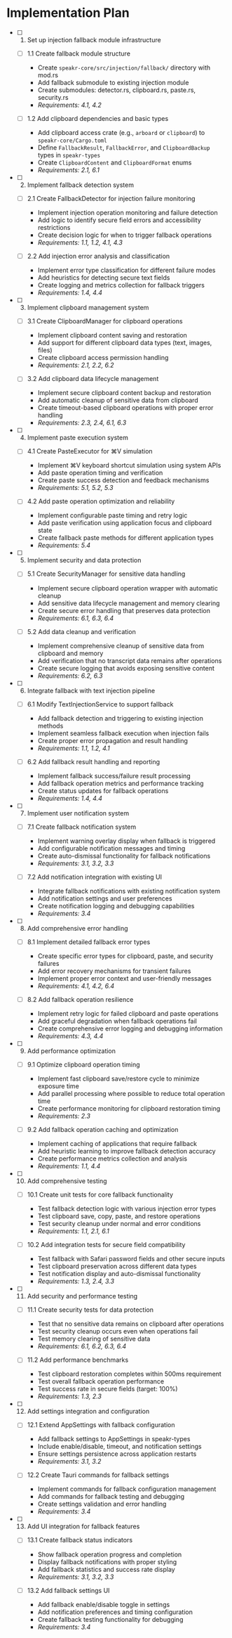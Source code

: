 # Implementation Plan

- [ ] 1. Set up injection fallback module infrastructure

  - [ ] 1.1 Create fallback module structure

    - Create `speakr-core/src/injection/fallback/` directory with mod.rs
    - Add fallback submodule to existing injection module
    - Create submodules: detector.rs, clipboard.rs, paste.rs, security.rs
    - _Requirements: 4.1, 4.2_

  - [ ] 1.2 Add clipboard dependencies and basic types
    - Add clipboard access crate (e.g., `arboard` or `clipboard`) to `speakr-core/Cargo.toml`
    - Define `FallbackResult`, `FallbackError`, and `ClipboardBackup` types in `speakr-types`
    - Create `ClipboardContent` and `ClipboardFormat` enums
    - _Requirements: 2.1, 6.1_

- [ ] 2. Implement fallback detection system

  - [ ] 2.1 Create FallbackDetector for injection failure monitoring

    - Implement injection operation monitoring and failure detection
    - Add logic to identify secure field errors and accessibility restrictions
    - Create decision logic for when to trigger fallback operations
    - _Requirements: 1.1, 1.2, 4.1, 4.3_

  - [ ] 2.2 Add injection error analysis and classification
    - Implement error type classification for different failure modes
    - Add heuristics for detecting secure text fields
    - Create logging and metrics collection for fallback triggers
    - _Requirements: 1.4, 4.4_

- [ ] 3. Implement clipboard management system

  - [ ] 3.1 Create ClipboardManager for clipboard operations

    - Implement clipboard content saving and restoration
    - Add support for different clipboard data types (text, images, files)
    - Create clipboard access permission handling
    - _Requirements: 2.1, 2.2, 6.2_

  - [ ] 3.2 Add clipboard data lifecycle management
    - Implement secure clipboard content backup and restoration
    - Add automatic cleanup of sensitive data from clipboard
    - Create timeout-based clipboard operations with proper error handling
    - _Requirements: 2.3, 2.4, 6.1, 6.3_

- [ ] 4. Implement paste execution system

  - [ ] 4.1 Create PasteExecutor for ⌘V simulation

    - Implement ⌘V keyboard shortcut simulation using system APIs
    - Add paste operation timing and verification
    - Create paste success detection and feedback mechanisms
    - _Requirements: 5.1, 5.2, 5.3_

  - [ ] 4.2 Add paste operation optimization and reliability
    - Implement configurable paste timing and retry logic
    - Add paste verification using application focus and clipboard state
    - Create fallback paste methods for different application types
    - _Requirements: 5.4_

- [ ] 5. Implement security and data protection

  - [ ] 5.1 Create SecurityManager for sensitive data handling

    - Implement secure clipboard operation wrapper with automatic cleanup
    - Add sensitive data lifecycle management and memory clearing
    - Create secure error handling that preserves data protection
    - _Requirements: 6.1, 6.3, 6.4_

  - [ ] 5.2 Add data cleanup and verification
    - Implement comprehensive cleanup of sensitive data from clipboard and memory
    - Add verification that no transcript data remains after operations
    - Create secure logging that avoids exposing sensitive content
    - _Requirements: 6.2, 6.3_

- [ ] 6. Integrate fallback with text injection pipeline

  - [ ] 6.1 Modify TextInjectionService to support fallback

    - Add fallback detection and triggering to existing injection methods
    - Implement seamless fallback execution when injection fails
    - Create proper error propagation and result handling
    - _Requirements: 1.1, 1.2, 4.1_

  - [ ] 6.2 Add fallback result handling and reporting
    - Implement fallback success/failure result processing
    - Add fallback operation metrics and performance tracking
    - Create status updates for fallback operations
    - _Requirements: 1.4, 4.4_

- [ ] 7. Implement user notification system

  - [ ] 7.1 Create fallback notification system

    - Implement warning overlay display when fallback is triggered
    - Add configurable notification messages and timing
    - Create auto-dismissal functionality for fallback notifications
    - _Requirements: 3.1, 3.2, 3.3_

  - [ ] 7.2 Add notification integration with existing UI
    - Integrate fallback notifications with existing notification system
    - Add notification settings and user preferences
    - Create notification logging and debugging capabilities
    - _Requirements: 3.4_

- [ ] 8. Add comprehensive error handling

  - [ ] 8.1 Implement detailed fallback error types

    - Create specific error types for clipboard, paste, and security failures
    - Add error recovery mechanisms for transient failures
    - Implement proper error context and user-friendly messages
    - _Requirements: 4.1, 4.2, 6.4_

  - [ ] 8.2 Add fallback operation resilience
    - Implement retry logic for failed clipboard and paste operations
    - Add graceful degradation when fallback operations fail
    - Create comprehensive error logging and debugging information
    - _Requirements: 4.3, 4.4_

- [ ] 9. Add performance optimization

  - [ ] 9.1 Optimize clipboard operation timing

    - Implement fast clipboard save/restore cycle to minimize exposure time
    - Add parallel processing where possible to reduce total operation time
    - Create performance monitoring for clipboard restoration timing
    - _Requirements: 2.3_

  - [ ] 9.2 Add fallback operation caching and optimization
    - Implement caching of applications that require fallback
    - Add heuristic learning to improve fallback detection accuracy
    - Create performance metrics collection and analysis
    - _Requirements: 1.1, 4.4_

- [ ] 10. Add comprehensive testing

  - [ ] 10.1 Create unit tests for core fallback functionality

    - Test fallback detection logic with various injection error types
    - Test clipboard save, copy, paste, and restore operations
    - Test security cleanup under normal and error conditions
    - _Requirements: 1.1, 2.1, 6.1_

  - [ ] 10.2 Add integration tests for secure field compatibility
    - Test fallback with Safari password fields and other secure inputs
    - Test clipboard preservation across different data types
    - Test notification display and auto-dismissal functionality
    - _Requirements: 1.3, 2.4, 3.3_

- [ ] 11. Add security and performance testing

  - [ ] 11.1 Create security tests for data protection

    - Test that no sensitive data remains on clipboard after operations
    - Test security cleanup occurs even when operations fail
    - Test memory clearing of sensitive data
    - _Requirements: 6.1, 6.2, 6.3, 6.4_

  - [ ] 11.2 Add performance benchmarks
    - Test clipboard restoration completes within 500ms requirement
    - Test overall fallback operation performance
    - Test success rate in secure fields (target: 100%)
    - _Requirements: 1.3, 2.3_

- [ ] 12. Add settings integration and configuration

  - [ ] 12.1 Extend AppSettings with fallback configuration

    - Add fallback settings to AppSettings in speakr-types
    - Include enable/disable, timeout, and notification settings
    - Ensure settings persistence across application restarts
    - _Requirements: 3.1, 3.2_

  - [ ] 12.2 Create Tauri commands for fallback settings
    - Implement commands for fallback configuration management
    - Add commands for fallback testing and debugging
    - Create settings validation and error handling
    - _Requirements: 3.4_

- [ ] 13. Add UI integration for fallback features

  - [ ] 13.1 Create fallback status indicators

    - Show fallback operation progress and completion
    - Display fallback notifications with proper styling
    - Add fallback statistics and success rate display
    - _Requirements: 3.1, 3.2, 3.3_

  - [ ] 13.2 Add fallback settings UI
    - Add fallback enable/disable toggle in settings
    - Add notification preferences and timing configuration
    - Create fallback testing functionality for debugging
    - _Requirements: 3.4_
